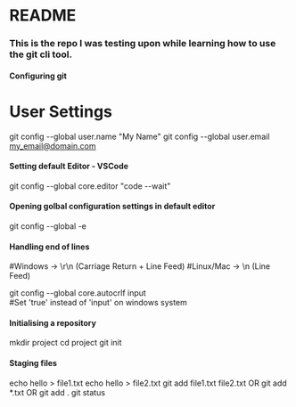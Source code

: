 # README

### This is the repo I was testing upon while learning how to use the git cli tool.  

#### Configuring git    
# User Settings  
git config --global user.name "My Name"
git config --global user.email my_email@domain.com  
      
#### Setting default Editor - VSCode  
git config --global core.editor "code --wait"
  
#### Opening golbal configuration settings in default editor  
git config --global -e
  
#### Handling end of lines  
#Windows -> \r\n (Carriage Return + Line Feed)
#Linux/Mac -> \n (Line Feed)

git config --global core.autocrlf input  
#Set 'true' instead of 'input' on windows system  
      
#### Initialising a repository
mkdir project
cd project
git init 
  
#### Staging files
echo hello > file1.txt
echo hello > file2.txt
git add file1.txt file2.txt  OR  git add *.txt  OR  git add .
git status


